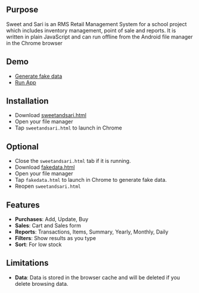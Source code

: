 ## Purpose
Sweet and Sari is an RMS Retail Management System for a school project which includes inventory management, point of sale and reports. It is written in plain JavaScript and can run offline from the Android file manager in the Chrome browser

## Demo
- [Generate fake data](https://bacionejs.github.io/sweetandsari/fakedata.html)
- [Run App](https://bacionejs.github.io/sweetandsari/index.html)

## Installation
- Download [sweetandsari.html](https://raw.githubusercontent.com/bacionejs/sweetandsari/main/sweetandsari.html)
- Open your file manager
- Tap `sweetandsari.html` to launch in Chrome

## Optional
- Close the `sweetandsari.html` tab if it is running.
- Download [fakedata.html](https://raw.githubusercontent.com/bacionejs/sweetandsari/main/fakedata.html)
- Open your file manager
- Tap `fakedata.html` to launch in Chrome to generate fake data.
- Reopen `sweetandsari.html`

## Features
- **Purchases**: Add, Update, Buy    
- **Sales**: Cart and Sales form
- **Reports**: Transactions, Items, Summary, Yearly, Monthly, Daily
- **Filters**: Show results as you type
- **Sort**: For low stock

## Limitations
- **Data**: Data is stored in the browser cache and will be deleted if you delete browsing data.

